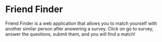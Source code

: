 # Friend Finder
Friend Finder is a web application that allows you to match yourself with another similar person after answering a survey. Click on go to survey, answer the questions, submit them, and you will find a match!